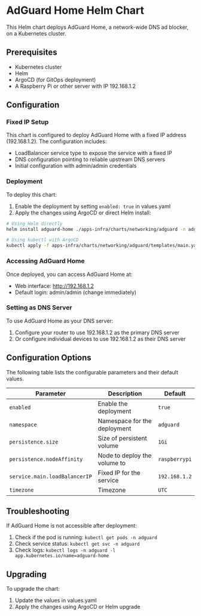 # AdGuard Home Helm Chart

This Helm chart deploys AdGuard Home, a network-wide DNS ad blocker, on a Kubernetes cluster.

## Prerequisites

- Kubernetes cluster
- Helm
- ArgoCD (for GitOps deployment)
- A Raspberry Pi or other server with IP 192.168.1.2

## Configuration

### Fixed IP Setup

This chart is configured to deploy AdGuard Home with a fixed IP address (192.168.1.2). The configuration includes:

- LoadBalancer service type to expose the service with a fixed IP
- DNS configuration pointing to reliable upstream DNS servers
- Initial configuration with admin/admin credentials

### Deployment

To deploy this chart:

1. Enable the deployment by setting `enabled: true` in values.yaml
2. Apply the changes using ArgoCD or direct Helm install:

```bash
# Using Helm directly
helm install adguard-home ./apps-infra/charts/networking/adguard -n adguard --create-namespace

# Using kubectl with ArgoCD
kubectl apply -f apps-infra/charts/networking/adguard/templates/main.yaml
```

### Accessing AdGuard Home

Once deployed, you can access AdGuard Home at:

- Web interface: http://192.168.1.2
- Default login: admin/admin (change immediately)

### Setting as DNS Server

To use AdGuard Home as your DNS server:

1. Configure your router to use 192.168.1.2 as the primary DNS server
2. Or configure individual devices to use 192.168.1.2 as their DNS server

## Configuration Options

The following table lists the configurable parameters and their default values.

| Parameter | Description | Default |
|-----------|-------------|---------|
| `enabled` | Enable the deployment | `true` |
| `namespace` | Namespace for the deployment | `adguard` |
| `persistence.size` | Size of persistent volume | `1Gi` |
| `persistence.nodeAffinity` | Node to deploy the volume to | `raspberrypi` |
| `service.main.loadBalancerIP` | Fixed IP for the service | `192.168.1.2` |
| `timezone` | Timezone | `UTC` |

## Troubleshooting

If AdGuard Home is not accessible after deployment:

1. Check if the pod is running: `kubectl get pods -n adguard`
2. Check service status: `kubectl get svc -n adguard`
3. Check logs: `kubectl logs -n adguard -l app.kubernetes.io/name=adguard-home`

## Upgrading

To upgrade the chart:

1. Update the values in values.yaml
2. Apply the changes using ArgoCD or Helm upgrade 